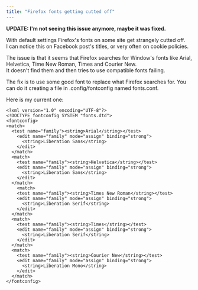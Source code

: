 ```yaml
---
title: "Firefox fonts getting cutted off"
---
```


**UPDATE: I'm not seeing this issue anymore, maybe it was fixed.**

With default settings Firefox's fonts on some site get strangely cutted off.  
I can notice this on Facebook post's titles, or very often on cookie policies.  

The issue is that it seems that Firefox searches for Window's fonts like Arial, Helvetica, Time New Roman, Times and Courier New.  
It doesn't find them and then tries to use compatible fonts failing.  

The fix is to use some good font to replace what Firefox searches for.
You can do it creating a file in .config/fontconfig named fonts.conf.

Here is my current one: 

```
<?xml version="1.0" encoding="UTF-8"?>
<!DOCTYPE fontconfig SYSTEM "fonts.dtd">
<fontconfig>
<match>
  <test name="family"><string>Arial</string></test>
    <edit name="family" mode="assign" binding="strong">
      <string>Liberation Sans</string>
    </edit>
  </match>
  <match>
    <test name="family"><string>Helvetica</string></test>
    <edit name="family" mode="assign" binding="strong">
      <string>Liberation Sans</string>
    </edit>
  </match>
    <match>
    <test name="family"><string>Times New Roman</string></test>
    <edit name="family" mode="assign" binding="strong">
      <string>Liberation Serif</string>
    </edit>
  </match>
  <match>
    <test name="family"><string>Times</string></test>
    <edit name="family" mode="assign" binding="strong">
      <string>Liberation Serif</string>
    </edit>
  </match>
  <match>
    <test name="family"><string>Courier New</string></test>
    <edit name="family" mode="assign" binding="strong">
      <string>Liberation Mono</string>
    </edit>
  </match>
</fontconfig>
```
